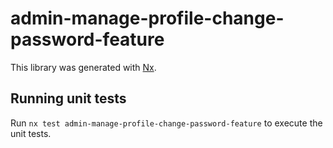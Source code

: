 # admin-manage-profile-change-password-feature

This library was generated with [Nx](https://nx.dev).

## Running unit tests

Run `nx test admin-manage-profile-change-password-feature` to execute the unit tests.
